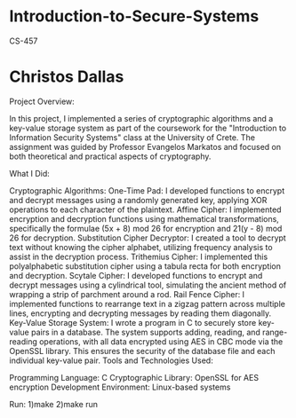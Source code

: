 # Introduction-to-Secure-Systems
CS-457

# Christos Dallas

Project Overview:

In this project, I implemented a series of cryptographic algorithms and a key-value storage system as part of the coursework for the "Introduction to Information Security Systems" class at the University of Crete. The assignment was guided by Professor Evangelos Markatos and focused on both theoretical and practical aspects of cryptography.

What I Did:

Cryptographic Algorithms:
One-Time Pad: I developed functions to encrypt and decrypt messages using a randomly generated key, applying XOR operations to each character of the plaintext.
Affine Cipher: I implemented encryption and decryption functions using mathematical transformations, specifically the formulae (5x + 8) mod 26 for encryption and 21(y - 8) mod 26 for decryption.
Substitution Cipher Decryptor: I created a tool to decrypt text without knowing the cipher alphabet, utilizing frequency analysis to assist in the decryption process.
Trithemius Cipher: I implemented this polyalphabetic substitution cipher using a tabula recta for both encryption and decryption.
Scytale Cipher: I developed functions to encrypt and decrypt messages using a cylindrical tool, simulating the ancient method of wrapping a strip of parchment around a rod.
Rail Fence Cipher: I implemented functions to rearrange text in a zigzag pattern across multiple lines, encrypting and decrypting messages by reading them diagonally.
Key-Value Storage System:
I wrote a program in C to securely store key-value pairs in a database. The system supports adding, reading, and range-reading operations, with all data encrypted using AES in CBC mode via the OpenSSL library. This ensures the security of the database file and each individual key-value pair.
Tools and Technologies Used:

Programming Language: C
Cryptographic Library: OpenSSL for AES encryption
Development Environment: Linux-based systems


Run:
1)make
2)make run

